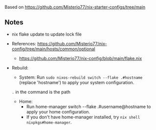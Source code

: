 Based on https://github.com/Misterio77/nix-starter-configs/tree/main


## Notes
* nix flake update to update lock file
* References: https://github.com/Misterio77/nix-config/tree/main/hosts/common/optional
    * https://github.com/Misterio77/nix-config/blob/main/flake.nix 
* Rebuild:

    * System: 
    Run `sudo nixos-rebuild switch --flake .#hostname` (replace 'hostname') to apply your system configuration.

    `.` in the command is the path

    * Home:
      * Run home-manager switch --flake .#username@hostname to apply your home configuration.
      * If you don't have home-manager installed, try `nix shell nixpkgs#home-manager`.


